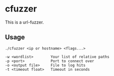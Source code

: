 # cfuzzer

This is a url-fuzzer.

## Usage

    ./cfuzzer <ip or hostname> <flags...>
    
    -w <wordlist>        Your list of relative paths
    -p <port>            Port to connect over
    -o <output file>     File to log hits
    -t <timeout float>   Timeout in seconds
